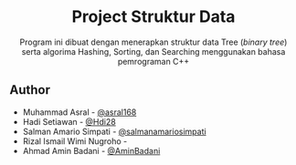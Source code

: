 <h1 align="center">Project Struktur Data</h1>

<p align="center">
Program ini dibuat dengan menerapkan struktur data Tree (<i>binary tree</i>) serta algorima Hashing, Sorting, dan Searching menggunakan bahasa pemrograman C++
</p>


## Author

- Muhammad Asral - [@asral168](https://github.com/asral168)
- Hadi Setiawan - [@Hdi28](https://github.com/Hdi28)
- Salman Amario Simpati - [@salmanamariosimpati](https://github.com/salmanamariosimpati)
- Rizal Ismail Wimi Nugroho - []()
- Ahmad Amin Badani - [@AminBadani](https://github.com/AminBadani)


